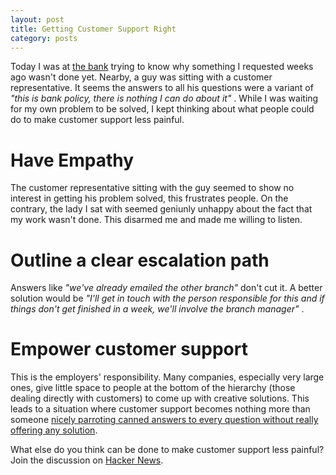```yaml
---
layout: post
title: Getting Customer Support Right
category: posts
---
```


Today I was at [the bank][cib] trying to know why something I requested weeks ago wasn't done yet. Nearby, a guy was sitting with a customer representative. It seems the answers to all his questions were a variant of _"this is bank policy, there is nothing I can do about it"_ . While I was waiting for my own problem to be solved, I kept thinking about what people could do to make customer support less painful.

Have Empathy
============

The customer representative sitting with the guy seemed to show no interest in getting his problem solved, this frustrates people. On the contrary, the lady I sat with seemed geniunly unhappy about the fact that my work wasn't done. This disarmed me and made me willing to listen.

Outline a clear escalation path
===============================

Answers like _"we've already emailed the other branch"_ don't cut it. A better solution would be _"I'll get in touch with the person responsible for this and if things don't get finished in a week, we'll involve the branch manager"_ .

Empower customer support
========================

This is the employers' responsibility. Many companies, especially very large ones, give little space to people at the bottom of the hierarchy (those dealing directly with customers) to come up with creative solutions. This leads to a situation where customer support becomes nothing more than someone [nicely parroting canned answers to every question without really offering any solution][dhh_blog].


What else do you think can be done to make customer support less painful? Join the discussion on [Hacker News][hn_link].


[cib]: http://www.cibeg.com/
[dhh_blog]: http://37signals.com/svn/posts/3513-when-empathy-becomes-insulting
[hn_link]: http://news.ycombinator.org
[twitter]: https://twitter.com/afathalla
